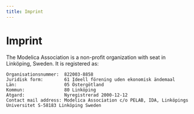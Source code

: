 ```yaml
---
title: Imprint
---
```


# Imprint

The Modelica Association is a non-profit organization with seat in Linköping, Sweden. It is registered as:

```
Organisationsnummer:  822003-8858
Juridisk form:        61 Ideell förening uden ekonomisk ändemaal
Län:                  05 Östergötland
Kommun:               80 Linköping
Atgard:               Nyregistrerad 2000-12-12
Contact mail address: Modelica Association c/o PELAB, IDA, Linköpings Universitet S-58183 Linköping Sweden
```
